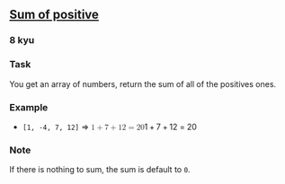 <h2><a href=https://www.codewars.com/kata/5715eaedb436cf5606000381/train/ruby target="_blank">Sum of positive</a></h2><h3>8 kyu</h3><h3 id="task">Task</h3><p>You get an array of numbers, return the sum of all of the positives ones.</p><h3 id="example">Example</h3><ul><li><code>[1, -4, 7, 12]</code> =&gt; <span class="katex"><span class="katex-mathml"><math xmlns="http://www.w3.org/1998/Math/MathML"><mrow><mn>1</mn><mo>+</mo><mn>7</mn><mo>+</mo><mn>12</mn><mo>=</mo><mn>20</mn></mrow> 1 + 7 + 12 = 20 </math></span><span aria-hidden="true" class="katex-html"><span class="base"><span style="height:0.7278em;vertical-align:-0.0833em;" class="strut"></span><span class="mord">1</span><span style="margin-right:0.2222em;" class="mspace"></span><span class="mbin">+</span><span style="margin-right:0.2222em;" class="mspace"></span></span><span class="base"><span style="height:0.7278em;vertical-align:-0.0833em;" class="strut"></span><span class="mord">7</span><span style="margin-right:0.2222em;" class="mspace"></span><span class="mbin">+</span><span style="margin-right:0.2222em;" class="mspace"></span></span><span class="base"><span style="height:0.6444em;" class="strut"></span><span class="mord">12</span><span style="margin-right:0.2778em;" class="mspace"></span><span class="mrel">=</span><span style="margin-right:0.2778em;" class="mspace"></span></span><span class="base"><span style="height:0.6444em;" class="strut"></span><span class="mord">20</span></span></span></span></li></ul><h3 id="note">Note</h3><p>If there is nothing to sum, the sum is default to <code>0</code>.</p>